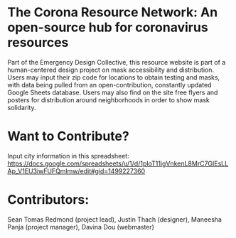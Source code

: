 # The Corona Resource Network: An open-source hub for coronavirus resources

Part of the Emergency Design Collective, this resource website is part of a human-centered design project on mask accessibility and distribution. Users may input their zip code for locations to obtain testing and masks, with data being pulled from an open-contribution, constantly updated Google Sheets database. Users may also find on the site free flyers and posters for distribution around neighborhoods in order to show mask solidarity.

# Want to Contribute?

Input city information in this spreadsheet: https://docs.google.com/spreadsheets/u/1/d/1pIoT11igVnkenL8MrC7GIEsLLAp_V1EU3iwFUFQmlmw/edit#gid=1499227360

# Contributors: 

Sean Tomas Redmond (project lead), Justin Thach (designer), Maneesha Panja (project manager), Davina Dou (webmaster)
